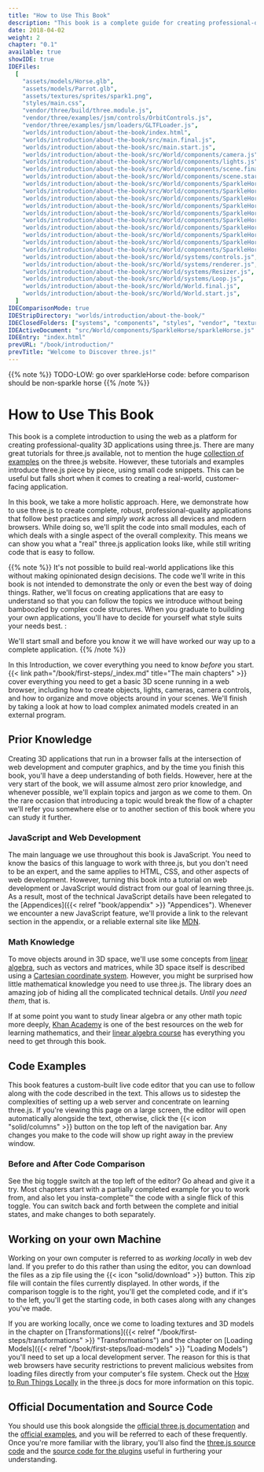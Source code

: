 ```yaml
---
title: "How to Use This Book"
description: "This book is a complete guide for creating professional-quality 3D apps using three.js. Each chapter comes with a live code editor so you can edit the code we describe and see the changes immediately."
date: 2018-04-02
weight: 2
chapter: "0.1"
available: true
showIDE: true
IDEFiles:
  [
    "assets/models/Horse.glb",
    "assets/models/Parrot.glb",
    "assets/textures/sprites/spark1.png",
    "styles/main.css",
    "vendor/three/build/three.module.js",
    "vendor/three/examples/jsm/controls/OrbitControls.js",
    "vendor/three/examples/jsm/loaders/GLTFLoader.js",
    "worlds/introduction/about-the-book/index.html",
    "worlds/introduction/about-the-book/src/main.final.js",
    "worlds/introduction/about-the-book/src/main.start.js",
    "worlds/introduction/about-the-book/src/World/components/camera.js",
    "worlds/introduction/about-the-book/src/World/components/lights.js",
    "worlds/introduction/about-the-book/src/World/components/scene.final.js",
    "worlds/introduction/about-the-book/src/World/components/scene.start.js",
    "worlds/introduction/about-the-book/src/World/components/SparkleHorse/sparkleHorse.final.js",
    "worlds/introduction/about-the-book/src/World/components/SparkleHorse/sparkleHorse.start.js",
    "worlds/introduction/about-the-book/src/World/components/SparkleHorse/utilities/convertMeshToPoints.final.js",
    "worlds/introduction/about-the-book/src/World/components/SparkleHorse/utilities/convertMeshToPoints.start.js",
    "worlds/introduction/about-the-book/src/World/components/SparkleHorse/utilities/createSizesAttribute.final.js",
    "worlds/introduction/about-the-book/src/World/components/SparkleHorse/utilities/createSizesAttribute.start.js",
    "worlds/introduction/about-the-book/src/World/components/SparkleHorse/utilities/createSparkleMaterial.final.js",
    "worlds/introduction/about-the-book/src/World/components/SparkleHorse/utilities/createSparkleMaterial.start.js",
    "worlds/introduction/about-the-book/src/World/components/SparkleHorse/utilities/setupAnimation.final.js",
    "worlds/introduction/about-the-book/src/World/components/SparkleHorse/utilities/setupAnimation.start.js",
    "worlds/introduction/about-the-book/src/World/systems/controls.js",
    "worlds/introduction/about-the-book/src/World/systems/renderer.js",
    "worlds/introduction/about-the-book/src/World/systems/Resizer.js",
    "worlds/introduction/about-the-book/src/World/systems/Loop.js",
    "worlds/introduction/about-the-book/src/World/World.final.js",
    "worlds/introduction/about-the-book/src/World/World.start.js",
  ]
IDEComparisonMode: true
IDEStripDirectory: "worlds/introduction/about-the-book/"
IDEClosedFolders: ["systems", "components", "styles", "vendor", "textures"]
IDEActiveDocument: "src/World/components/SparkleHorse/sparkleHorse.js"
IDEEntry: "index.html"
prevURL: "/book/introduction/"
prevTitle: "Welcome to Discover three.js!"
---
```


{{% note %}}
TODO-LOW: go over sparkleHorse code: before comparison should be non-sparkle horse
{{% /note %}}

# How to Use This Book

This book is a complete introduction to using the web as a platform for creating professional-quality 3D applications using three.js. There are many great tutorials for three.js available, not to mention the huge [collection of examples](https://threejs.org/examples/) on the three.js website. However, these tutorials and examples introduce three.js piece by piece, using small code snippets. This can be useful but falls short when it comes to creating a real-world, customer-facing application.

In this book, we take a more holistic approach. Here, we demonstrate how to use three.js to create complete, robust, professional-quality applications that follow best practices and _simply work_ across all devices and modern browsers. While doing so, we'll split the code into small modules, each of which deals with a single aspect of the overall complexity. This means we can show you what a "real" three.js application looks like, while still writing code that is easy to follow.

{{% note %}}
It's not possible to build real-world applications like this without making opinionated design decisions. The code we'll write in this book is not intended to demonstrate the only or even the best way of doing things. Rather, we'll focus on creating applications that are easy to understand so that you can follow the topics we introduce without being bamboozled by complex code structures. When you graduate to building your own applications, you'll have to decide for yourself what style suits your needs best. :

We'll start small and before you know it we will have worked our way up to a complete application.
{{% /note %}}

In this Introduction, we cover everything you need to know _before_ you start. {{< link path="/book/first-steps/_index.md" title="The main chapters" >}} cover everything you need to get a basic 3D scene running in a web browser, including how to create objects, lights, cameras, camera controls, and how to organize and move objects around in your scenes. We'll finish by taking a look at how to load complex animated models created in an external program.

## Prior Knowledge

Creating 3D applications that run in a browser falls at the intersection of web development and computer graphics, and by the time you finish this book, you'll have a deep understanding of both fields. However, here at the very start of the book, we will assume almost zero prior knowledge, and whenever possible, we'll explain topics and jargon as we come to them. On the rare occasion that introducing a topic would break the flow of a chapter we'll refer you somewhere else or to another section of this book where you can study it further.

### JavaScript and Web Development

The main language we use throughout this book is JavaScript. You need to know the basics of this language to work with three.js, but you don't need to be an expert, and the same applies to HTML, CSS, and other aspects of web development. However, turning this book into a tutorial on web development or JavaScript would distract from our goal of learning three.js. As a result, most of the technical JavaScript details have been relegated to the [Appendices]({{< relref "book/appendix" >}} "Appendices"). Whenever we encounter a new JavaScript feature, we'll provide a link to the relevant section in the appendix, or a reliable external site like [MDN](https://developer.mozilla.org/en-US/).

### Math Knowledge

To move objects around in 3D space, we'll use some concepts from [linear algebra](https://en.wikipedia.org/wiki/Linear_algebra), such as vectors and matrices, while 3D space itself is described using a [Cartesian coordinate system](https://en.wikipedia.org/wiki/Cartesian_coordinate_system). However, you might be surprised how little mathematical knowledge you need to use three.js. The library does an amazing job of hiding all the complicated technical details. _Until you need them_, that is.

If at some point you want to study linear algebra or any other math topic more deeply, [Khan Academy](https://www.khanacademy.org/) is one of the best resources on the web for learning mathematics, and their [linear algebra course](https://www.khanacademy.org/math/linear-algebra) has everything you need to get through this book.

## Code Examples

This book features a custom-built live code editor that you can use to follow along with the code described in the text. This allows us to sidestep the complexities of setting up a web server and concentrate on learning three.js. If you're viewing this page on a large screen, the editor will open automatically alongside the text, otherwise, click the {{< icon "solid/columns" >}} button on the top left of the navigation bar. Any changes you make to the code will show up right away in the preview window.

### Before and After Code Comparison

See the big toggle switch at the top left of the editor? Go ahead and give it a try. Most chapters start with a partially completed example for you to work from, and also let you insta-complete&trade; the code with a single flick of this toggle. You can switch back and forth between the complete and initial states, and make changes to both separately.

## Working on your own Machine

Working on your own computer is referred to as _working locally_ in web dev land. If you prefer to do this rather than using the editor, you can download the files as a zip file using the {{< icon "solid/download" >}} button. This zip file will contain the files currently displayed. In other words, if the comparison toggle is to the right, you'll get the completed code, and if it's to the left, you'll get the starting code, in both cases along with any changes you've made.

If you are working locally, once we come to loading textures and 3D models in the chapter on [Transformations]({{< relref "/book/first-steps/transformations" >}} "Transformations") and the chapter on [Loading Models]({{< relref "/book/first-steps/load-models" >}} "Loading Models") you'll need to set up a local development server. The reason for this is that web browsers have security restrictions to prevent malicious websites from loading files directly from your computer's file system. Check out the [How to Run Things Locally](https://threejs.org/docs/#manual/introduction/How-to-run-things-locally) in the three.js docs for more information on this topic.

## Official Documentation and Source Code

You should use this book alongside the [official three.js documentation](https://threejs.org/docs/) and the [official examples](https://threejs.org/examples/), and you will be referred to each of these frequently. Once you're more familiar with the library, you'll also find the [three.js source code](https://github.com/mrdoob/three.js/tree/dev/src) and the [source code for the plugins](https://github.com/mrdoob/three.js/tree/dev/examples/jsm) useful in furthering your understanding.
